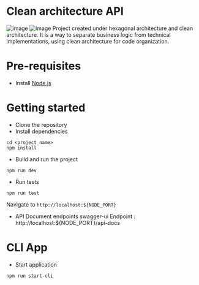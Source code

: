 # Clean architecture API
![image](https://user-images.githubusercontent.com/32543229/162855447-a648428a-8453-4740-8884-536b3ca9c8c2.png)
![image](https://s3.us-west-2.amazonaws.com/secure.notion-static.com/066818e7-f960-4805-b285-ce49f2f41fcd/Untitled.png?X-Amz-Algorithm=AWS4-HMAC-SHA256&X-Amz-Content-Sha256=UNSIGNED-PAYLOAD&X-Amz-Credential=AKIAT73L2G45EIPT3X45%2F20230301%2Fus-west-2%2Fs3%2Faws4_request&X-Amz-Date=20230301T135942Z&X-Amz-Expires=86400&X-Amz-Signature=eec22c59e268396f5ef0cef5de298f571da35c5e51dbfac263c473ad88315c0b&X-Amz-SignedHeaders=host&response-content-disposition=filename%3D%22Untitled.png%22&x-id=GetObject)
Project created under hexagonal architecture and clean architecture. It is a way to separate business logic from technical implementations, using clean architecture for code organization.

# Pre-requisites
- Install [Node.js](https://nodejs.org/)

# Getting started
- Clone the repository
- Install dependencies
```
cd <project_name>
npm install
```
- Build and run the project
```
npm run dev
```
- Run tests
```
npm run test
```
  Navigate to `http://localhost:${NODE_PORT}`
- API Document endpoints
  swagger-ui Endpoint : http://localhost:${NODE_PORT}/api-docs 

# CLI App
  - Start application
  ```
  npm run start-cli
  ```
